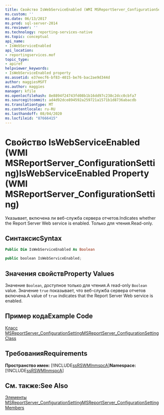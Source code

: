 ```yaml
---
title: Свойство IsWebServiceEnabled (WMI MSReportServer_ConfigurationSetting) | Документы Майкрософт
ms.custom: ''
ms.date: 06/13/2017
ms.prod: sql-server-2014
ms.reviewer: ''
ms.technology: reporting-services-native
ms.topic: conceptual
api_name:
- IsWebServiceEnabled
api_location:
- reportingservices.mof
topic_type:
- apiref
helpviewer_keywords:
- IsWebServiceEnabled property
ms.assetid: e37eecf6-bf83-4015-be76-bac2ae9d344d
author: maggiesMSFT
ms.author: maggies
manager: kfile
ms.openlocfilehash: 8e8894f24743fd08b1b16dd97c238c2dcc0cbfa7
ms.sourcegitcommit: ad4d92dce894592a259721a1571b1d8736abacdb
ms.translationtype: MT
ms.contentlocale: ru-RU
ms.lasthandoff: 08/04/2020
ms.locfileid: "87666415"
---
```

# <a name="iswebserviceenabled-property-wmi-msreportserver_configurationsetting"></a><span data-ttu-id="ad1d0-102">Свойство IsWebServiceEnabled (WMI MSReportServer_ConfigurationSetting)</span><span class="sxs-lookup"><span data-stu-id="ad1d0-102">IsWebServiceEnabled Property (WMI MSReportServer_ConfigurationSetting)</span></span>
  <span data-ttu-id="ad1d0-103">Указывает, включена ли веб-служба сервера отчетов.</span><span class="sxs-lookup"><span data-stu-id="ad1d0-103">Indicates whether the Report Server Web service is enabled.</span></span> <span data-ttu-id="ad1d0-104">Только для чтения.</span><span class="sxs-lookup"><span data-stu-id="ad1d0-104">Read-only.</span></span>  
  
## <a name="syntax"></a><span data-ttu-id="ad1d0-105">Синтаксис</span><span class="sxs-lookup"><span data-stu-id="ad1d0-105">Syntax</span></span>  
  
```vb  
Public Dim IsWebServiceEnabled As Boolean  
```  
  
```csharp  
public boolean IsWebServiceEnabled;  
```  
  
## <a name="property-values"></a><span data-ttu-id="ad1d0-106">Значения свойств</span><span class="sxs-lookup"><span data-stu-id="ad1d0-106">Property Values</span></span>  
 <span data-ttu-id="ad1d0-107">Значение `Boolean`, доступное только для чтения.</span><span class="sxs-lookup"><span data-stu-id="ad1d0-107">A read-only `Boolean` value.</span></span> <span data-ttu-id="ad1d0-108">Значение `true` показывает, что веб-служба сервера отчетов включена.</span><span class="sxs-lookup"><span data-stu-id="ad1d0-108">A value of `true` indicates that the Report Server Web service is enabled.</span></span>  
  
## <a name="example-code"></a><span data-ttu-id="ad1d0-109">Пример кода</span><span class="sxs-lookup"><span data-stu-id="ad1d0-109">Example Code</span></span>  
 [<span data-ttu-id="ad1d0-110">Класс MSReportServer_ConfigurationSetting</span><span class="sxs-lookup"><span data-stu-id="ad1d0-110">MSReportServer_ConfigurationSetting Class</span></span>](msreportserver-configurationsetting-class.md)  
  
## <a name="requirements"></a><span data-ttu-id="ad1d0-111">Требования</span><span class="sxs-lookup"><span data-stu-id="ad1d0-111">Requirements</span></span>  
 <span data-ttu-id="ad1d0-112">**Пространство имен:** [!INCLUDE[ssRSWMInmspcA](../../includes/ssrswminmspca-md.md)]</span><span class="sxs-lookup"><span data-stu-id="ad1d0-112">**Namespace:** [!INCLUDE[ssRSWMInmspcA](../../includes/ssrswminmspca-md.md)]</span></span>  
  
## <a name="see-also"></a><span data-ttu-id="ad1d0-113">См. также:</span><span class="sxs-lookup"><span data-stu-id="ad1d0-113">See Also</span></span>  
 [<span data-ttu-id="ad1d0-114">Элементы MSReportServer_ConfigurationSetting</span><span class="sxs-lookup"><span data-stu-id="ad1d0-114">MSReportServer_ConfigurationSetting Members</span></span>](msreportserver-configurationsetting-members.md)  
  
  
